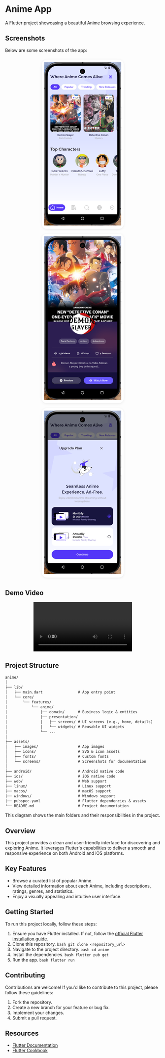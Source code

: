  # Anime App

 A Flutter project showcasing a beautiful Anime browsing experience.



## Screenshots

Below are some screenshots of the app:

<p align="center">
   <span style="display:inline-block; background:#fff; border-radius:16px; box-shadow:0 2px 8px rgba(0,0,0,0.08); margin:8px; padding:8px;">
      <img src="assets/screens/home.png" alt="Home Screen" width="250"/>
   </span>
   <span style="display:inline-block; background:#fff; border-radius:16px; box-shadow:0 2px 8px rgba(0,0,0,0.08); margin:8px; padding:8px;">
      <img src="assets/screens/details.png" alt="Details Screen" width="250"/>
   </span>
   <span style="display:inline-block; background:#fff; border-radius:16px; box-shadow:0 2px 8px rgba(0,0,0,0.08); margin:8px; padding:8px;">
      <img src="assets/screens/upgrade_plan.png" alt="Upgrade Plan Screen" width="250"/>
   </span>
</p>

## Demo Video

<p align="center">
  <video width="320" controls>
    <source src="assets/screens/anime.gif">
    Your browser does not support the video tag.
  </video>
</p>


## Project Structure

```text
anime/
│
├── lib/
│   ├── main.dart                # App entry point
│   └── core/
│       └── features/
│           └── anime/
│               ├── domain/      # Business logic & entities
│               ├── presentation/
│               │   ├── screens/ # UI screens (e.g., home, details)
│               │   └── widgets/ # Reusable UI widgets
│               └── ...
│
├── assets/
│   ├── images/                  # App images
│   ├── icons/                   # SVG & icon assets
│   ├── fonts/                   # Custom fonts
│   └── screens/                 # Screenshots for documentation
│
├── android/                     # Android native code
├── ios/                         # iOS native code
├── web/                         # Web support
├── linux/                       # Linux support
├── macos/                       # macOS support
├── windows/                     # Windows support
├── pubspec.yaml                 # Flutter dependencies & assets
└── README.md                    # Project documentation
```

This diagram shows the main folders and their responsibilities in the project.

## Overview

This project provides a clean and user-friendly interface for discovering and exploring Anime. It leverages Flutter's capabilities to deliver a smooth and responsive experience on both Android and iOS platforms.

 ## Key Features

 *   Browse a curated list of popular Anime.
 *   View detailed information about each Anime, including descriptions, ratings, genres, and statistics.
 *   Enjoy a visually appealing and intuitive user interface.

 ## Getting Started

 To run this project locally, follow these steps:

 1.  Ensure you have Flutter installed. If not, follow the [official Flutter installation guide](https://docs.flutter.dev/get-started/install).
 2.  Clone this repository.
    ```bash
    git clone <repository_url>
    ```
 3.  Navigate to the project directory.
    ```bash
    cd anime
    ```
 4.  Install the dependencies.
    ```bash
    flutter pub get
    ```
 5.  Run the app.
    ```bash
    flutter run
    ```

 ## Contributing

 Contributions are welcome! If you'd like to contribute to this project, please follow these guidelines:

 1.  Fork the repository.
 2.  Create a new branch for your feature or bug fix.
 3.  Implement your changes.
 4.  Submit a pull request.

 ## Resources

 *   [Flutter Documentation](https://docs.flutter.dev/)
 *   [Flutter Cookbook](https://docs.flutter.dev/cookbook)
